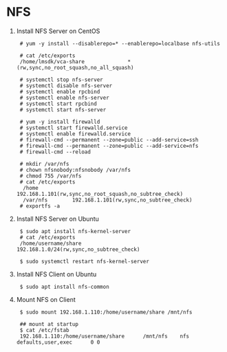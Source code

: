 NFS
===

1. Install NFS Server on CentOS

        # yum -y install --disablerepo=* --enablerepo=localbase nfs-utils

        # cat /etc/exports
        /home/lmsdk/vca-share              *(rw,sync,no_root_squash,no_all_squash)

        # systemctl stop nfs-server
        # systemctl disable nfs-server
        # systemctl enable rpcbind
        # systemctl enable nfs-server
        # systemctl start rpcbind
        # systemctl start nfs-server

        # yum -y install firewalld
        # systemctl start firewalld.service
        # systemctl enable firewalld.service
        # firewall-cmd --permanent --zone=public --add-service=ssh
        # firewall-cmd --permanent --zone=public --add-service=nfs
        # firewall-cmd --reload

        # mkdir /var/nfs
        # chown nfsnobody:nfsnobody /var/nfs
        # chmod 755 /var/nfs
        # cat /etc/exports
         /home           192.168.1.101(rw,sync,no_root_squash,no_subtree_check)
         /var/nfs        192.168.1.101(rw,sync,no_subtree_check)
        # exportfs -a

2. Install NFS Server on Ubuntu

        $ sudo apt install nfs-kernel-server
        # cat /etc/exports
        /home/username/share		192.168.1.0/24(rw,sync,no_subtree_check)

        $ sudo systemctl restart nfs-kernel-server

3. Install NFS Client on Ubuntu

        $ sudo apt install nfs-common

4. Mount NFS on Client

        $ sudo mount 192.168.1.110:/home/username/share /mnt/nfs

        ## mount at startup
        $ cat /etc/fstab
        192.168.1.110:/home/username/share		/mnt/nfs	nfs defaults,user,exec		0 0

